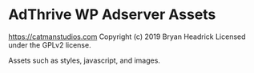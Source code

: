 # AdThrive WP Adserver Assets #
https://catmanstudios.com
Copyright (c) 2019 Bryan Headrick
Licensed under the GPLv2 license.

Assets such as styles, javascript, and images.